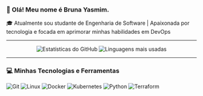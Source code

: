 ### 👋 Olá! Meu nome é Bruna Yasmim. 

🎓 Atualmente sou studante de Engenharia de Software | Apaixonada por tecnologia e focada em aprimorar minhas habilidades em DevOps

---

<p align="center">
  <img src="https://github-readme-stats.vercel.app/api?username=brwlly&show_icons=true&theme=default" alt="Estatísticas do GitHub" />
  <img src="https://github-readme-stats.vercel.app/api/top-langs/?username=brwlly&layout=compact&theme=default" alt="Linguagens mais usadas" />
</p>

---

### 💻 Minhas Tecnologias e Ferramentas

![Git](https://img.shields.io/badge/git-%23F05033.svg?style=for-the-badge&logo=git&logoColor=white)
![Linux](https://img.shields.io/badge/Linux-FCC624?style=for-the-badge&logo=linux&logoColor=black)
![Docker](https://img.shields.io/badge/docker-%230db7ed.svg?style=for-the-badge&logo=docker&logoColor=white)
![Kubernetes](https://img.shields.io/badge/kubernetes-%23326ce5.svg?style=for-the-badge&logo=kubernetes&logoColor=white)
![Python](https://img.shields.io/badge/python-3670A0?style=for-the-badge&logo=python&logoColor=ffdd54)
![Terraform](https://img.shields.io/badge/terraform-%235835CC.svg?style=for-the-badge&logo=terraform&logoColor=white)
